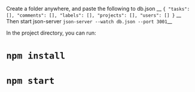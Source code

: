 
Create a folder anywhere, and paste the following to db.json __
`{
  "tasks": [],
  "comments": [],
  "labels": [],
  "projects": [],
  "users": []
}` __
Then start json-server `json-server --watch db.json --port 3001`__

In the project directory, you can run:

# `npm install`
# `npm start`

